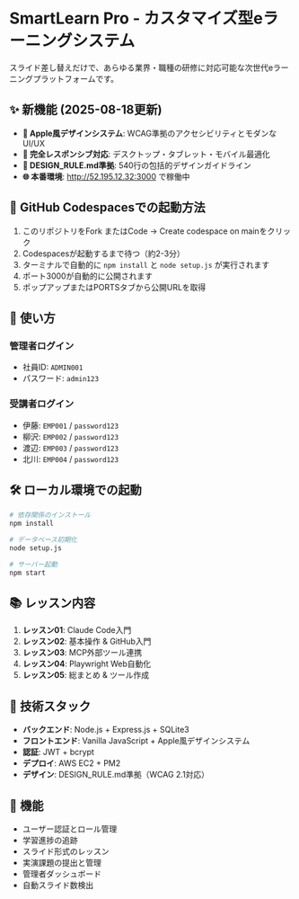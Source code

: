 # SmartLearn Pro - カスタマイズ型eラーニングシステム

スライド差し替えだけで、あらゆる業界・職種の研修に対応可能な次世代eラーニングプラットフォームです。

## ✨ 新機能 (2025-08-18更新)

- **🎨 Apple風デザインシステム**: WCAG準拠のアクセシビリティとモダンなUI/UX
- **📱 完全レスポンシブ対応**: デスクトップ・タブレット・モバイル最適化
- **🔧 DESIGN_RULE.md準拠**: 540行の包括的デザインガイドライン
- **🌐 本番環境**: http://52.195.12.32:3000 で稼働中

## 🚀 GitHub Codespacesでの起動方法

1. このリポジトリをFork またはCode → Create codespace on mainをクリック
2. Codespacesが起動するまで待つ（約2-3分）
3. ターミナルで自動的に `npm install` と `node setup.js` が実行されます
4. ポート3000が自動的に公開されます
5. ポップアップまたはPORTSタブから公開URLを取得

## 📖 使い方

### 管理者ログイン
- 社員ID: `ADMIN001`
- パスワード: `admin123`

### 受講者ログイン
- 伊藤: `EMP001` / `password123`
- 柳沢: `EMP002` / `password123`
- 渡辺: `EMP003` / `password123`
- 北川: `EMP004` / `password123`

## 🛠️ ローカル環境での起動

```bash
# 依存関係のインストール
npm install

# データベース初期化
node setup.js

# サーバー起動
npm start
```

## 📚 レッスン内容

1. **レッスン01**: Claude Code入門
2. **レッスン02**: 基本操作 & GitHub入門
3. **レッスン03**: MCP外部ツール連携
4. **レッスン04**: Playwright Web自動化
5. **レッスン05**: 総まとめ & ツール作成

## 🔧 技術スタック

- **バックエンド**: Node.js + Express.js + SQLite3
- **フロントエンド**: Vanilla JavaScript + Apple風デザインシステム
- **認証**: JWT + bcrypt
- **デプロイ**: AWS EC2 + PM2
- **デザイン**: DESIGN_RULE.md準拠（WCAG 2.1対応）

## 📝 機能

- ユーザー認証とロール管理
- 学習進捗の追跡
- スライド形式のレッスン
- 実演課題の提出と管理
- 管理者ダッシュボード
- 自動スライド数検出
